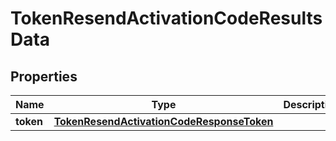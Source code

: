 

# TokenResendActivationCodeResultsData


## Properties

| Name | Type | Description | Notes |
|------------ | ------------- | ------------- | -------------|
|**token** | [**TokenResendActivationCodeResponseToken**](TokenResendActivationCodeResponseToken.md) |  |  [optional] |



